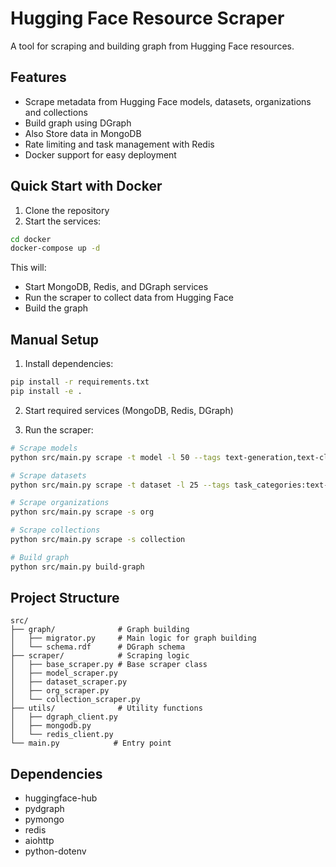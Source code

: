 # Hugging Face Resource Scraper

A tool for scraping and building graph from Hugging Face resources.

## Features

- Scrape metadata from Hugging Face models, datasets, organizations and collections
- Build graph using DGraph
- Also Store data in MongoDB
- Rate limiting and task management with Redis
- Docker support for easy deployment

## Quick Start with Docker

1. Clone the repository
2. Start the services:
```bash
cd docker
docker-compose up -d
```

This will:
- Start MongoDB, Redis, and DGraph services
- Run the scraper to collect data from Hugging Face
- Build the graph

## Manual Setup

1. Install dependencies:
```bash
pip install -r requirements.txt
pip install -e .
```

2. Start required services (MongoDB, Redis, DGraph)

3. Run the scraper:
```bash
# Scrape models
python src/main.py scrape -t model -l 50 --tags text-generation,text-classification,sentence-similarity,test-generation,text2text-generation

# Scrape datasets
python src/main.py scrape -t dataset -l 25 --tags task_categories:text-generation,task_categories:text-classification,task_categories:text2text-generation,task_categories:sentence-similarity,task_categories:token-classification

# Scrape organizations
python src/main.py scrape -s org

# Scrape collections
python src/main.py scrape -s collection

# Build graph
python src/main.py build-graph
```

## Project Structure

```
src/
├── graph/              # Graph building
│   ├── migrator.py     # Main logic for graph building
│   └── schema.rdf      # DGraph schema
├── scraper/            # Scraping logic
│   ├── base_scraper.py # Base scraper class
│   ├── model_scraper.py
│   ├── dataset_scraper.py
│   ├── org_scraper.py
│   └── collection_scraper.py
├── utils/              # Utility functions
│   ├── dgraph_client.py
│   ├── mongodb.py
│   └── redis_client.py
└── main.py            # Entry point
```

## Dependencies

- huggingface-hub
- pydgraph
- pymongo
- redis
- aiohttp
- python-dotenv 